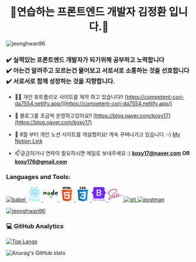 
<h1 align="center"> 👋연습하는 프론트엔드 개발자 김정환 입니다.👋</h1>
<p align="left"> <img src="https://komarev.com/ghpvc/?username=jeonghwan96&label=Profile%20views&color=0e75b6&style=flat" alt="jeonghwan96" /> </p>

<h3 align="left">
  ✔️ 실력있는 프론트엔드 개발자가 되기위해 공부하고 노력합니다 <br>
  ✔️ 아는건 알려주고 모르는건 물어보고 서로서로 소통하는 것을 선호합니다 <br>
  ✔️ 서로서로 함께 성장하는 것을 지향합니다.<br>
</h3>



- 👨‍💻 개인 포트폴리오 사이트를 제작 하고 있습니다!! [https://competent-cori-da7554.netlify.app/](https://competent-cori-da7554.netlify.app/)

- 📝 블로그를 조금씩 운영하고있어요!! [https://blog.naver.com/kosy17](https://blog.naver.com/kosy17)

- 📝 8월 부터 개인 노션 사이트를 개설했어요! 계속 꾸며나가고 있습니다 :-) [My Notion Link](https://www.notion.so/jeong-kim/JeongKim-s-Daily-Notion-7e2194bafeaa405883544ccbd4865805, "Notion Link")

- 📫궁금하거나 연락이 필요하시면 메일로 보내주세요 :) **kosy17@naver.com OR kosy176@gmail.com**


<p align="left">
</p>

<h3 align="left">Languages and Tools:</h3>
<p align="left"> <a href="https://babeljs.io/" target="_blank" rel="noreferrer"> <img src="https://www.vectorlogo.zone/logos/babeljs/babeljs-icon.svg" alt="babel" width="40" height="40"/> </a> <a href="https://reactjs.org/" target="_blank" rel="noreferrer"> <img src="https://raw.githubusercontent.com/devicons/devicon/master/icons/react/react-original-wordmark.svg" alt="react" width="40" height="40"/> </a> <a href="https://nodejs.org" target="_blank" rel="noreferrer"> <img src="https://raw.githubusercontent.com/devicons/devicon/master/icons/nodejs/nodejs-original-wordmark.svg" alt="nodejs" width="40" height="40"/> </a> </a> <a href="https://www.w3.org/html/" target="_blank" rel="noreferrer"> <img src="https://raw.githubusercontent.com/devicons/devicon/master/icons/html5/html5-original-wordmark.svg" alt="html5" width="40" height="40"/> </a> <a href="https://www.w3schools.com/css/" target="_blank" rel="noreferrer"> <img src="https://raw.githubusercontent.com/devicons/devicon/master/icons/css3/css3-original-wordmark.svg" alt="css3" width="40" height="40"/> </a>  <a href="https://getbootstrap.com" target="_blank" rel="noreferrer"> <img src="https://raw.githubusercontent.com/devicons/devicon/master/icons/bootstrap/bootstrap-plain-wordmark.svg" alt="bootstrap" width="40" height="40"/>  <a href="https://sass-lang.com" target="_blank" rel="noreferrer"> <img src="https://raw.githubusercontent.com/devicons/devicon/master/icons/sass/sass-original.svg" alt="sass" width="40" height="40"/> </a> <a href="https://git-scm.com/" target="_blank" rel="noreferrer"> <img src="https://www.vectorlogo.zone/logos/git-scm/git-scm-icon.svg" alt="git" width="40" height="40"/>   <a href="https://postman.com" target="_blank" rel="noreferrer"> <img src="https://www.vectorlogo.zone/logos/getpostman/getpostman-icon.svg" alt="postman" width="40" height="40"/> </a>   </p>

<p align="left"> <a href="https://github.com/ryo-ma/github-profile-trophy"><img src="https://github-profile-trophy.vercel.app/?username=jeonghwan96" alt="jeonghwan96" /></a> </p>

<h3 align="left">💻  GitHub Analytics </h3>

﻿[![Top Langs](https://github-readme-stats.vercel.app/api/top-langs/?username=jeonghwan96&langs_count=10&layout=compact&theme=dark)](https://github.com/jogilsang/jogilsang)﻿

![Anurag's GitHub stats](https://github-readme-stats.vercel.app/api?username=jeonghwan96&show_icons=true&theme=radical)


